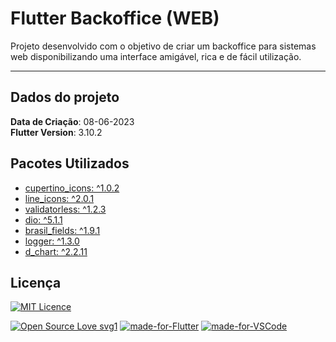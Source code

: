 # Flutter Backoffice (WEB)

Projeto desenvolvido com o objetivo de criar um backoffice para sistemas web disponibilizando uma interface amigável, rica e de fácil utilização.

----

## Dados do projeto

**Data de Criação**: 08-06-2023  
**Flutter Version**: 3.10.2

## Pacotes Utilizados

- [cupertino_icons: ^1.0.2](https://pub.dev/packages/cupertino_icons)
- [line_icons: ^2.0.1](https://pub.dev/packages/line_icons)
- [validatorless: ^1.2.3](https://pub.dev/packages/validatorless)
- [dio: ^5.1.1](https://pub.dev/packages?q=dio)
- [brasil_fields: ^1.9.1](https://pub.dev/packages/brasil_fields)
- [logger: ^1.3.0](https://pub.dev/packages/logger)
- [d_chart: ^2.2.11](https://pub.dev/packages?q=d_chart)

## Licença

[![MIT Licence](https://badges.frapsoft.com/os/mit/mit.png?v=103)](https://opensource.org/licenses/mit-license.php)

[![Open Source Love svg1](https://badges.frapsoft.com/os/v1/open-source.svg?v=103)](https://github.com/ellerbrock/open-source-badges/) [![made-for-Flutter](https://img.shields.io/badge/Made%20for-Flutter-1f425f.svg)](https://flutter.dev/) [![made-for-VSCode](https://img.shields.io/badge/Made%20for-VSCode-1f425f.svg)](https://code.visualstudio.com/)
